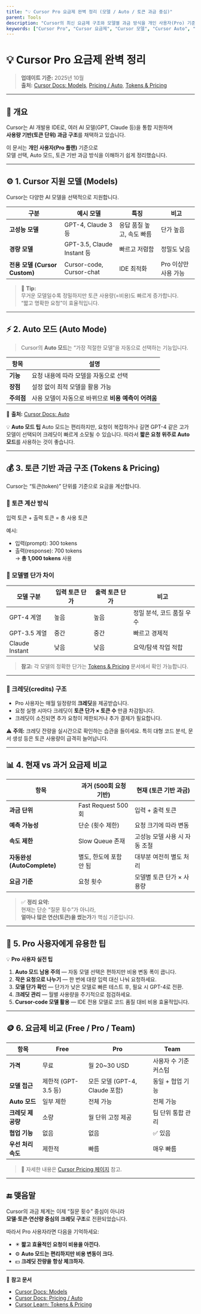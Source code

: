 ```yaml
---
title: "💡 Cursor Pro 요금제 완벽 정리 (모델 / Auto / 토큰 과금 중심)"
parent: Tools
description: "Cursor의 최신 요금제 구조와 모델별 과금 방식을 개인 사용자(Pro) 기준으로 정리한 문서입니다."
keywords: ["Cursor Pro", "Cursor 요금제", "Cursor 모델", "Cursor Auto", "Cursor 과금", "Cursor Token", "Cursor Pricing"]
---
```


# 💡 Cursor Pro 요금제 완벽 정리

> **업데이트 기준:** 2025년 10월  
> **출처:** [Cursor Docs: Models](https://cursor.com/docs/models), [Pricing / Auto](https://cursor.com/docs/account/pricing), [Tokens & Pricing](https://cursor.com/learn/tokens-pricing)

---

## 📘 개요

Cursor는 AI 개발용 IDE로, 여러 AI 모델(GPT, Claude 등)을 통합 지원하며  
**사용량 기반(토큰 단위) 과금 구조**를 채택하고 있습니다.  

이 문서는 **개인 사용자(Pro 플랜)** 기준으로  
모델 선택, Auto 모드, 토큰 기반 과금 방식을 이해하기 쉽게 정리했습니다.

---

## ⚙️ 1. Cursor 지원 모델 (Models)

Cursor는 다양한 AI 모델을 선택적으로 지원합니다.

| 구분 | 예시 모델 | 특징 | 비고 |
|------|------------|------|------|
| **고성능 모델** | GPT-4, Claude 3 등 | 응답 품질 높고, 속도 빠름 | 단가 높음 |
| **경량 모델** | GPT-3.5, Claude Instant 등 | 빠르고 저렴함 | 정밀도 낮음 |
| **전용 모델 (Cursor Custom)** | Cursor-code, Cursor-chat | IDE 최적화 | Pro 이상만 사용 가능 |

> 💬 **Tip:**  
> 무거운 모델일수록 정밀하지만 토큰 사용량(=비용)도 빠르게 증가합니다.  
> “짧고 명확한 요청”이 효율적입니다.

---

## ⚡ 2. Auto 모드 (Auto Mode)

> Cursor의 **Auto 모드**는 “가장 적절한 모델”을 자동으로 선택하는 기능입니다.

| 항목 | 설명 |
|------|------|
| **기능** | 요청 내용에 따라 모델을 자동으로 선택 |
| **장점** | 설정 없이 최적 모델을 활용 가능 |
| **주의점** | 사용 모델이 자동으로 바뀌므로 **비용 예측이 어려움** |

📎 **출처:** [Cursor Docs: Auto](https://cursor.com/docs/account/pricing)

<div class="note">
💡 <b>Auto 모드 팁</b>  
Auto 모드는 편리하지만, 요청이 복잡하거나 길면  
GPT-4 같은 고가 모델이 선택되어 크레딧이 빠르게 소모될 수 있습니다.  
따라서 <b>짧은 요청 위주로 Auto 모드</b>를 사용하는 것이 좋습니다.
</div>

---

## 💰 3. 토큰 기반 과금 구조 (Tokens & Pricing)

Cursor는 “토큰(token)” 단위를 기준으로 요금을 계산합니다.

### 🔹 토큰 계산 방식

입력 토큰 + 출력 토큰 = 총 사용 토큰


예시:
- 입력(prompt): 300 tokens  
- 출력(response): 700 tokens  
→ **총 1,000 tokens** 사용  

### 🔹 모델별 단가 차이

| 모델 구분 | 입력 토큰 단가 | 출력 토큰 단가 | 비고 |
|------------|----------------|----------------|------|
| GPT-4 계열 | 높음 | 높음 | 정밀 분석, 코드 품질 우수 |
| GPT-3.5 계열 | 중간 | 중간 | 빠르고 경제적 |
| Claude Instant | 낮음 | 낮음 | 요약/탐색 작업 적합 |

> **참고:** 각 모델의 정확한 단가는 [Tokens & Pricing](https://cursor.com/learn/tokens-pricing) 문서에서 확인 가능합니다.

---

### 🔹 크레딧(credits) 구조

- Pro 사용자는 매월 일정량의 **크레딧**을 제공받습니다.  
- 요청 실행 시마다 크레딧이 **토큰 단가 × 토큰 수** 만큼 차감됩니다.  
- 크레딧이 소진되면 추가 요청이 제한되거나 추가 결제가 필요합니다.  

<div class="highlight">
⚠️ <b>주의:</b>  
크레딧 잔량을 실시간으로 확인하는 습관을 들이세요.  
특히 대형 코드 분석, 문서 생성 등은 토큰 사용량이 급격히 늘어납니다.
</div>

---

## 📊 4. 현재 vs 과거 요금제 비교

| 항목 | 과거 (500회 요청 기반) | 현재 (토큰 기반 과금) |
|------|-------------------------|------------------------|
| **과금 단위** | Fast Request 500회 | 입력 + 출력 토큰 |
| **예측 가능성** | 단순 (횟수 제한) | 요청 크기에 따라 변동 |
| **속도 제한** | Slow Queue 존재 | 고성능 모델 사용 시 자동 조절 |
| **자동완성(AutoComplete)** | 별도, 한도에 포함 안 됨 | 대부분 여전히 별도 처리 |
| **요금 기준** | 요청 횟수 | 모델별 토큰 단가 × 사용량 |

> ✅ **정리 요약:**  
> 현재는 단순 “질문 횟수”가 아니라,  
> **얼마나 많은 연산(토큰)을 썼는가**가 핵심 기준입니다.

---

## 🧠 5. Pro 사용자에게 유용한 팁

<div class="tip">
💡 <b>Pro 사용자 실전 팁</b>
</div>

1. **Auto 모드 남용 주의** — 자동 모델 선택은 편하지만 비용 변동 폭이 큽니다.  
2. **작은 요청으로 나누기** — 한 번에 대량 입력 대신 나눠 요청하세요.  
3. **모델 단가 확인** — 단가가 낮은 모델로 빠른 테스트 후, 필요 시 GPT-4로 전환.  
4. **크레딧 관리** — 월별 사용량을 주기적으로 점검하세요.  
5. **Cursor-code 모델 활용** — IDE 전용 모델로 코드 품질 대비 비용 효율적입니다.

---

## 🪙 6. 요금제 비교 (Free / Pro / Team)

| 항목 | Free | Pro | Team |
|------|------|------|------|
| **가격** | 무료 | 월 20~30 USD | 사용자 수 기준 커스텀 |
| **모델 접근** | 제한적 (GPT-3.5 등) | 모든 모델 (GPT-4, Claude 포함) | 동일 + 협업 기능 |
| **Auto 모드** | 일부 제한 | 전체 가능 | 전체 가능 |
| **크레딧 제공량** | 소량 | 월 단위 고정 제공 | 팀 단위 통합 관리 |
| **협업 기능** | 없음 | 없음 | ✅ 있음 |
| **우선 처리 속도** | 제한적 | 빠름 | 매우 빠름 |

> 📎 자세한 내용은 [Cursor Pricing 페이지](https://cursor.com/docs/account/pricing) 참고.

---

## 🔚 맺음말

Cursor의 과금 체계는 이제 “질문 횟수” 중심이 아니라  
**모델·토큰·연산량 중심의 크레딧 구조**로 전환되었습니다.  

따라서 Pro 사용자라면 다음을 기억하세요:

- ✴️ **짧고 효율적인 요청이 비용을 아낀다.**  
- ⚙️ **Auto 모드는 편리하지만 비용 변동이 크다.**  
- 💵 **크레딧 잔량을 항상 체크하자.**

---

📘 **참고 문서**
- [Cursor Docs: Models](https://cursor.com/docs/models)  
- [Cursor Docs: Pricing / Auto](https://cursor.com/docs/account/pricing)  
- [Cursor Learn: Tokens & Pricing](https://cursor.com/learn/tokens-pricing)
